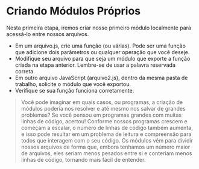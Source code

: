 # Criando Módulos Próprios
Nesta primeira etapa, iremos criar nosso primeiro módulo localmente para acessá-lo entre nossos arquivos.

* Em um arquivo.js, crie uma função (ou várias). Pode ser uma função que adicione dois parâmetros ou qualquer operação que você deseje.
* Modifique seu arquivo para que seja um módulo que exporte a função criada na etapa anterior. Lembre-se de usar a palavra reservada correta.
* Em outro arquivo JavaScript (arquivo2.js), dentro da mesma pasta de trabalho, solicite o módulo que você exportou.
* Verifique se sua função funciona corretamente.

> Você pode imaginar em quais casos, ou programas, a criação de módulos poderia nos resolver e até mesmo nos salvar de grandes problemas?
> Se você pensou em programas grandes com muitas linhas de código, acertou! Conforme nossos programas crescem e começam a escalar, o número de linhas de código também aumenta, e isso pode resultar em um problema de leitura e compreensão para todos que interagem com o seu código. Os módulos vêm para dividir nossos arquivos de forma que, embora tenhamos um número maior de arquivos, eles seriam menos pesados ​​entre si e conteriam menos linhas de código, tornando mais fácil de entender.
